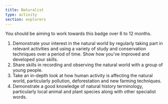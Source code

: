 ```yaml
---
title: Naturalist
type: activity
section: explorers
---
```


You should be aiming to work towards this badge over 6 to 12 months.

1. Demonstrate your interest in the natural world by regularly taking part in relevant activities and using a variety of study and conservation techniques over a period of time. Show how you’ve improved and developed your skills.
1. Share skills in recording and observing the natural world with a group of young people.
1. Take an in-depth look at how human activity is affecting the natural world, particularly pollution, deforestation and new farming techniques.
1. Demonstrate a good knowledge of natural history terminology, particularly local animal and plant species along with other specialist words.